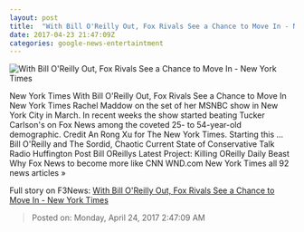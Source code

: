 ```yaml
---
layout: post
title:  "With Bill O'Reilly Out, Fox Rivals See a Chance to Move In - New York Times"
date: 2017-04-23 21:47:09Z
categories: google-news-entertaintment
---
```


![With Bill O'Reilly Out, Fox Rivals See a Chance to Move In - New York Times](https://static01.nyt.com/images/2017/04/24/business/24cablenews-hp/24cablenews-hp-facebookJumbo.jpg)

New York Times With Bill O'Reilly Out, Fox Rivals See a Chance to Move In New York Times Rachel Maddow on the set of her MSNBC show in New York City in March. In recent weeks the show started beating Tucker Carlson's on Fox News among the coveted 25- to 54-year-old demographic. Credit An Rong Xu for The New York Times. Starting this ... Bill O'Reilly and The Sordid, Chaotic Current State of Conservative Talk Radio Huffington Post Bill OReillys Latest Project: Killing OReilly Daily Beast Why Fox News to become more like CNN WND.com New York Times all 92 news articles »


Full story on F3News: [With Bill O'Reilly Out, Fox Rivals See a Chance to Move In - New York Times](http://www.f3nws.com/n/NHttbF)

> Posted on: Monday, April 24, 2017 2:47:09 AM
